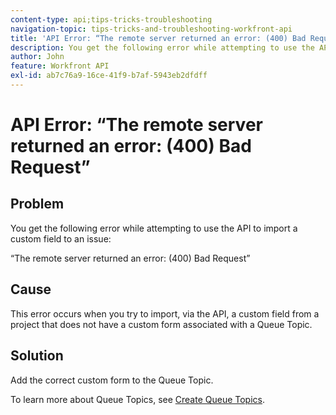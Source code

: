 ```yaml
---
content-type: api;tips-tricks-troubleshooting
navigation-topic: tips-tricks-and-troubleshooting-workfront-api
title: 'API Error: “The remote server returned an error: (400) Bad Request”'
description: You get the following error while attempting to use the API to import a custom field to an issue - EDIT ME.
author: John
feature: Workfront API
exl-id: ab7c76a9-16ce-41f9-b7af-5943eb2dfdff
---
```

# API Error: “The remote server returned an error: (400) Bad Request”

## Problem

You get the following error while attempting to use the API to import a custom field&nbsp;to an issue:

“The remote server returned an error: (400) Bad Request”

## Cause

This error occurs when you try to import, via the API, a custom field from a project that does not have a custom form associated with a Queue Topic.&nbsp;&nbsp;

## Solution

Add the correct custom form to the Queue Topic.

To learn more about Queue Topics, see [Create Queue Topics](../../manage-work/requests/create-and-manage-request-queues/create-queue-topics.md).
